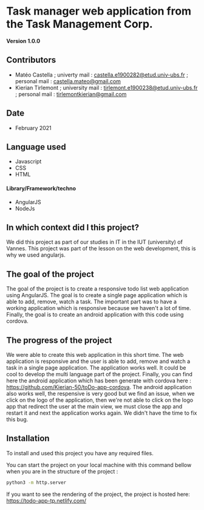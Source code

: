 Task manager web application from the Task Management Corp.
==

**Version 1.0.0**


## Contributors

- Matéo Castella ; univerty mail : <castella.e1900282@etud.univ-ubs.fr> ; personal mail : <castella.mateo@gmail.com>
- Kierian Tirlemont ; university mail : <tirlemont.e1900238@etud.univ-ubs.fr> ; personal mail : <tirlemontkierian@gmail.com>

## Date

 - February 2021

## Language used

 - Javascript
 - CSS 
 - HTML

#### Library/Framework/techno

- AngularJS
- NodeJs

## In which context did I this project?

We did this project as part of our studies in IT in the IUT (university) of Vannes. This project was part of the lesson on the web development, this is why we used angularjs.

## The goal of the project

The goal of the project is to create a responsive todo list web application using AngularJS. The goal is to create a single page application which is able to add, remove, watch a task. The important part was to have a working application which is responsive because we haven't a lot of time. Finally, the goal is to create an android application with this code using cordova.

## The progress of the project

We were able to create this web application in this short time. The web application is responsive and the user is able to add, remove and watch a task in a single page application. The application works well. It could be cool to develop the multi language part of the project. Finally, you can find here the android application which has been generate with cordova here : https://github.com/Kierian-50/toDo-app-cordova. The android application also works well, the respensive is very good but we find an issue, when we click on the logo of the application, then we're not able to click on the logo app that redirect the user at the main view, we must close the app and restart it and next the application works again. We didn't have the time to fix this bug. 

## Installation

To install and used this project you have any required files. 

You can start the project on your local machine with this command bellow when you are in the structure of the project :

```bash
python3 -m http.server 
```

If you want to see the rendering of the project, the project is hosted here: https://todo-app-tp.netlify.com/ 
